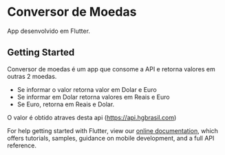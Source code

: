 # Conversor de Moedas

App desenvolvido em Flutter.

## Getting Started


Conversor de moedas é um app que consome a API e retorna valores em outras 2 moedas.


- Se informar o valor retorna valor em Dolar e Euro
- Se informar em Dolar retorna valores em Reais e Euro
- Se Euro, retorna em Reais e Dolar.


O valor é obtido atraves desta api (https://api.hgbrasil.com)


For help getting started with Flutter, view our
[online documentation](https://flutter.dev/docs), which offers tutorials,
samples, guidance on mobile development, and a full API reference.

